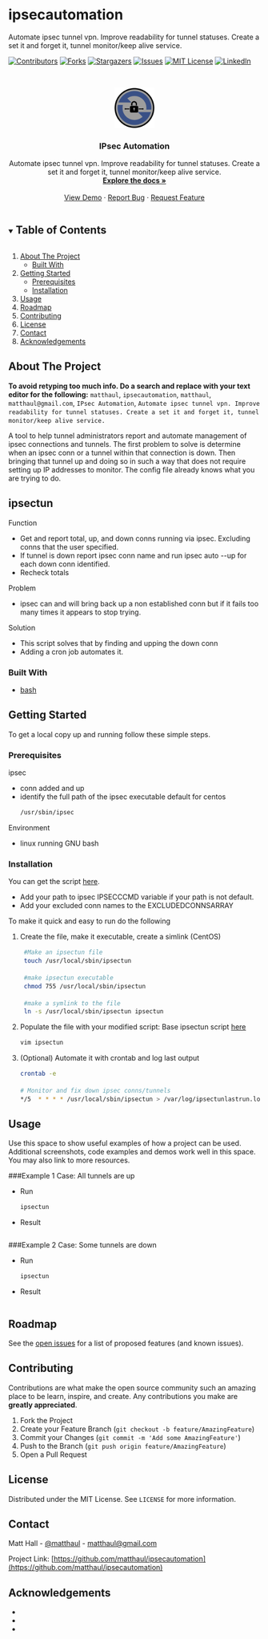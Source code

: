 # ipsecautomation
Automate ipsec tunnel vpn. Improve readability for tunnel statuses. Create a set it and forget it, tunnel monitor/keep alive service. 

<!--
*** Thanks for checking out the Best-README-Template. If you have a suggestion
*** that would make this better, please fork the repo and create a pull request
*** or simply open an issue with the tag "enhancement".
*** Thanks again! Now go create something AMAZING! :D
***
***
***
*** To avoid retyping too much info. Do a search and replace for the following:
*** matthaul, ipsecautomation, matthaul, matthaul@gmail.com, IPsec Automation, Automate ipsec tunnel vpn. Improve readability for tunnel statuses. Create a set it and forget it, tunnel monitor/keep alive service.
-->



<!-- PROJECT SHIELDS -->
<!--
*** I'm using markdown "reference style" links for readability.
*** Reference links are enclosed in brackets [ ] instead of parentheses ( ).
*** See the bottom of this document for the declaration of the reference variables
*** for contributors-url, forks-url, etc. This is an optional, concise syntax you may use.
*** https://www.markdownguide.org/basic-syntax/#reference-style-links
-->
[![Contributors][contributors-shield]][contributors-url]
[![Forks][forks-shield]][forks-url]
[![Stargazers][stars-shield]][stars-url]
[![Issues][issues-shield]][issues-url]
[![MIT License][license-shield]][license-url]
[![LinkedIn][linkedin-shield]][linkedin-url]



<!-- PROJECT LOGO -->
<br />
<p align="center">
  <a href="https://github.com/matthaul/ipsecautomation">
    <img src="images/logo.png" alt="Logo" width="80" height="80">
  </a>

  <h3 align="center">IPsec Automation</h3>

  <p align="center">
    Automate ipsec tunnel vpn. Improve readability for tunnel statuses. Create a set it and forget it, tunnel monitor/keep alive service.
    <br />
    <a href="https://github.com/matthaul/ipsecautomation"><strong>Explore the docs »</strong></a>
    <br />
    <br />
    <a href="https://github.com/matthaul/ipsecautomation">View Demo</a>
    ·
    <a href="https://github.com/matthaul/ipsecautomation/issues">Report Bug</a>
    ·
    <a href="https://github.com/matthaul/ipsecautomation/issues">Request Feature</a>
  </p>
</p>



<!-- TABLE OF CONTENTS -->
<details open="open">
  <summary><h2 style="display: inline-block">Table of Contents</h2></summary>
  <ol>
    <li>
      <a href="#about-the-project">About The Project</a>
      <ul>
        <li><a href="#built-with">Built With</a></li>
      </ul>
    </li>
    <li>
      <a href="#getting-started">Getting Started</a>
      <ul>
        <li><a href="#prerequisites">Prerequisites</a></li>
        <li><a href="#installation">Installation</a></li>
      </ul>
    </li>
    <li><a href="#usage">Usage</a></li>
    <li><a href="#roadmap">Roadmap</a></li>
    <li><a href="#contributing">Contributing</a></li>
    <li><a href="#license">License</a></li>
    <li><a href="#contact">Contact</a></li>
    <li><a href="#acknowledgements">Acknowledgements</a></li>
  </ol>
</details>



<!-- ABOUT THE PROJECT -->
## About The Project

**To avoid retyping too much info. Do a search and replace with your text editor for the following:**
`matthaul`, `ipsecautomation`, `matthaul`, `matthaul@gmail.com`, `IPsec Automation`, `Automate ipsec tunnel vpn. Improve readability for tunnel statuses. Create a set it and forget it, tunnel monitor/keep alive service.`


A tool to help tunnel administrators report and automate management of ipsec connections and tunnels.
The first problem to solve is determine when an ipsec conn or a tunnel within that connection is down. Then bringing that tunnel up and doing so in such a way that does not require setting up IP addresses to monitor. The config file already knows what you are trying to do.

## ipsectun
Function
* Get and report total, up, and down conns running via ipsec. Excluding conns that the user specified.
* If tunnel is down report ipsec conn name and run ipsec auto --up for each down conn identified.
* Recheck totals

Problem
* ipsec can and will bring back up a non established conn but if it fails too many times it appears to stop trying. 

Solution
* This script solves that by finding and upping the down conn 
* Adding a cron job automates it.

### Built With

* [bash](https://www.gnu.org/software/bash/)

<!-- GETTING STARTED -->
## Getting Started

To get a local copy up and running follow these simple steps.

### Prerequisites

ipsec
*   conn added and up
*   identify the full path of the ipsec executable 
    default for centos
    ```sh
    /usr/sbin/ipsec
    ```
Environment
*   linux running GNU bash

### Installation

You can get the script [here](ipsectun/ipsectun). 
*   Add your path to ipsec IPSECCCMD variable if your path is not default.
*   Add your excluded conn names to the EXCLUDEDCONNSARRAY

To make it quick and easy to run do the following

1. Create the file, make it executable, create a simlink (CentOS)
   ```sh
    #Make an ipsectun file
    touch /usr/local/sbin/ipsectun
    
    #make ipsectun executable
    chmod 755 /usr/local/sbin/ipsectun
    
    #make a symlink to the file
    ln -s /usr/local/sbin/ipsectun ipsectun
   ```
2. Populate the file with your modified script: Base ipsectun script [here](ipsectun/ipsectun)
   ```sh
   vim ipsectun
   ```
3.  (Optional) Automate it with crontab and log last output
    ```sh
    crontab -e

    # Monitor and fix down ipsec conns/tunnels
    */5  * * * * /usr/local/sbin/ipsectun > /var/log/ipsectunlastrun.log
    ```



<!-- USAGE EXAMPLES -->
## Usage

Use this space to show useful examples of how a project can be used. Additional screenshots, code examples and demos work well in this space. You may also link to more resources.

###Example 1
Case: All tunnels are up
*   Run
    ```sh
    ipsectun
    ```
*   Result
    ```sh
    
    ```

###Example 2
Case: Some tunnels are down
*   Run
    ```sh
    ipsectun
    ```
*   Result
    ```sh
    
    ```


<!-- ROADMAP -->
## Roadmap

See the [open issues](https://github.com/matthaul/ipsecautomation/issues) for a list of proposed features (and known issues).



<!-- CONTRIBUTING -->
## Contributing

Contributions are what make the open source community such an amazing place to be learn, inspire, and create. Any contributions you make are **greatly appreciated**.

1. Fork the Project
2. Create your Feature Branch (`git checkout -b feature/AmazingFeature`)
3. Commit your Changes (`git commit -m 'Add some AmazingFeature'`)
4. Push to the Branch (`git push origin feature/AmazingFeature`)
5. Open a Pull Request



<!-- LICENSE -->
## License

Distributed under the MIT License. See `LICENSE` for more information.



<!-- CONTACT -->
## Contact

Matt Hall - [@matthaul](https://twitter.com/matthaul) - matthaul@gmail.com

Project Link: [https://github.com/matthaul/ipsecautomation](https://github.com/matthaul/ipsecautomation)



<!-- ACKNOWLEDGEMENTS -->
## Acknowledgements

* []()
* []()
* []()





<!-- MARKDOWN LINKS & IMAGES -->
<!-- https://www.markdownguide.org/basic-syntax/#reference-style-links -->
[contributors-shield]: https://img.shields.io/github/contributors/matthaul/repo.svg?style=for-the-badge
[contributors-url]: https://github.com/matthaul/repo/graphs/contributors
[forks-shield]: https://img.shields.io/github/forks/matthaul/repo.svg?style=for-the-badge
[forks-url]: https://github.com/matthaul/repo/network/members
[stars-shield]: https://img.shields.io/github/stars/matthaul/repo.svg?style=for-the-badge
[stars-url]: https://github.com/matthaul/repo/stargazers
[issues-shield]: https://img.shields.io/github/issues/matthaul/repo.svg?style=for-the-badge
[issues-url]: https://github.com/matthaul/repo/issues
[license-shield]: https://img.shields.io/github/license/matthaul/repo.svg?style=for-the-badge
[license-url]: https://github.com/matthaul/repo/blob/master/LICENSE.txt
[linkedin-shield]: https://img.shields.io/badge/-LinkedIn-black.svg?style=for-the-badge&logo=linkedin&colorB=555
[linkedin-url]: https://linkedin.com/in/matthaul